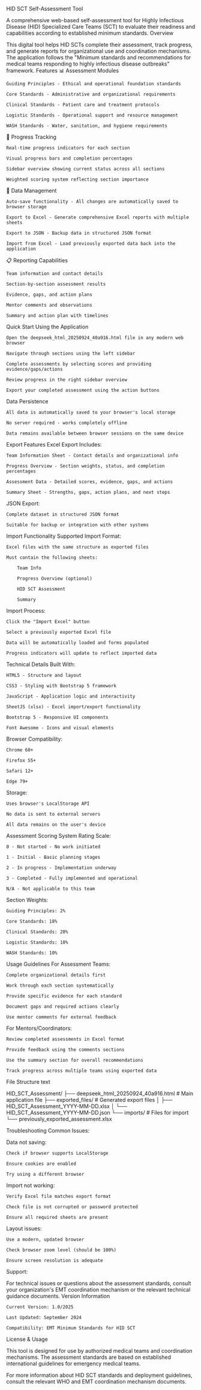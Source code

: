 HID SCT Self-Assessment Tool

A comprehensive web-based self-assessment tool for Highly Infectious Disease (HID) Specialized Care Teams (SCT) to evaluate their readiness and capabilities according to established minimum standards.
Overview

This digital tool helps HID SCTs complete their assessment, track progress, and generate reports for organizational use and coordination mechanisms. The application follows the "Minimum standards and recommendations for medical teams responding to highly infectious disease outbreaks" framework.
Features
📊 Assessment Modules

    Guiding Principles - Ethical and operational foundation standards

    Core Standards - Administrative and organizational requirements

    Clinical Standards - Patient care and treatment protocols

    Logistic Standards - Operational support and resource management

    WASH Standards - Water, sanitation, and hygiene requirements

🔄 Progress Tracking

    Real-time progress indicators for each section

    Visual progress bars and completion percentages

    Sidebar overview showing current status across all sections

    Weighted scoring system reflecting section importance

💾 Data Management

    Auto-save functionality - All changes are automatically saved to browser storage

    Export to Excel - Generate comprehensive Excel reports with multiple sheets

    Export to JSON - Backup data in structured JSON format

    Import from Excel - Load previously exported data back into the application

📋 Reporting Capabilities

    Team information and contact details

    Section-by-section assessment results

    Evidence, gaps, and action plans

    Mentor comments and observations

    Summary and action plan with timelines

Quick Start
Using the Application

    Open the deepseek_html_20250924_40a916.html file in any modern web browser

    Navigate through sections using the left sidebar

    Complete assessments by selecting scores and providing evidence/gaps/actions

    Review progress in the right sidebar overview

    Export your completed assessment using the action buttons

Data Persistence

    All data is automatically saved to your browser's local storage

    No server required - works completely offline

    Data remains available between browser sessions on the same device

Export Features
Excel Export Includes:

    Team Information Sheet - Contact details and organizational info

    Progress Overview - Section weights, status, and completion percentages

    Assessment Data - Detailed scores, evidence, gaps, and actions

    Summary Sheet - Strengths, gaps, action plans, and next steps

JSON Export:

    Complete dataset in structured JSON format

    Suitable for backup or integration with other systems

Import Functionality
Supported Import Format:

    Excel files with the same structure as exported files

    Must contain the following sheets:

        Team Info

        Progress Overview (optional)

        HID SCT Assessment

        Summary

Import Process:

    Click the "Import Excel" button

    Select a previously exported Excel file

    Data will be automatically loaded and forms populated

    Progress indicators will update to reflect imported data

Technical Details
Built With:

    HTML5 - Structure and layout

    CSS3 - Styling with Bootstrap 5 framework

    JavaScript - Application logic and interactivity

    SheetJS (xlsx) - Excel import/export functionality

    Bootstrap 5 - Responsive UI components

    Font Awesome - Icons and visual elements

Browser Compatibility:

    Chrome 60+

    Firefox 55+

    Safari 12+

    Edge 79+

Storage:

    Uses browser's LocalStorage API

    No data is sent to external servers

    All data remains on the user's device

Assessment Scoring System
Rating Scale:

    0 - Not started - No work initiated

    1 - Initial - Basic planning stages

    2 - In progress - Implementation underway

    3 - Completed - Fully implemented and operational

    N/A - Not applicable to this team

Section Weights:

    Guiding Principles: 2%

    Core Standards: 18%

    Clinical Standards: 20%

    Logistic Standards: 10%

    WASH Standards: 10%

Usage Guidelines
For Assessment Teams:

    Complete organizational details first

    Work through each section systematically

    Provide specific evidence for each standard

    Document gaps and required actions clearly

    Use mentor comments for external feedback

For Mentors/Coordinators:

    Review completed assessments in Excel format

    Provide feedback using the comments sections

    Use the summary section for overall recommendations

    Track progress across multiple teams using exported data

File Structure
text

HID_SCT_Assessment/
├── deepseek_html_20250924_40a916.html  # Main application file
├── exported_files/                      # Generated export files
│   ├── HID_SCT_Assessment_YYYY-MM-DD.xlsx
│   └── HID_SCT_Assessment_YYYY-MM-DD.json
└── imports/                             # Files for import
    └── previously_exported_assessment.xlsx

Troubleshooting
Common Issues:

Data not saving:

    Check if browser supports LocalStorage

    Ensure cookies are enabled

    Try using a different browser

Import not working:

    Verify Excel file matches export format

    Check file is not corrupted or password protected

    Ensure all required sheets are present

Layout issues:

    Use a modern, updated browser

    Check browser zoom level (should be 100%)

    Ensure screen resolution is adequate

Support:

For technical issues or questions about the assessment standards, consult your organization's EMT coordination mechanism or the relevant technical guidance documents.
Version Information

    Current Version: 1.0/2025

    Last Updated: September 2024

    Compatibility: EMT Minimum Standards for HID SCT

License & Usage

This tool is designed for use by authorized medical teams and coordination mechanisms. The assessment standards are based on established international guidelines for emergency medical teams.

For more information about HID SCT standards and deployment guidelines, consult the relevant WHO and EMT coordination mechanism documents.
